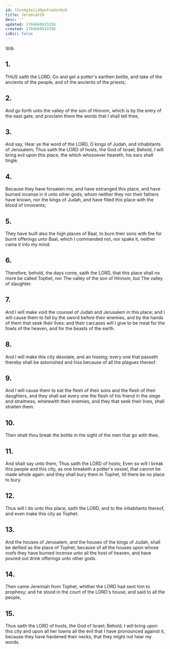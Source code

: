 ```yaml
---
id: lhsn4g3e1j46pwfvadzn6o9
title: Jeremiah19
desc: ''
updated: 1704668915358
created: 1704668915358
isDir: false
---
```

\b\b
## 1.
THUS saith the LORD, Go and get a potter's earthen bottle, and take of the ancients of the people, and of the ancients of the priests;
## 2.
And go forth unto the valley of the son of Hinnom, which is by the entry of the east gate, and proclaim there the words that I shall tell thee,
## 3.
And say, Hear ye the word of the LORD, O kings of Judah, and inhabitants of Jerusalem; Thus saith the LORD of hosts, the God of Israel; Behold, I will bring evil upon this place, the which whosoever heareth, his ears shall tingle.
## 4.
Because they have forsaken me, and have estranged this place, and have burned incense in it unto other gods, whom neither they nor their fathers have known, nor the kings of Judah, and have filled this place with the blood of innocents;
## 5.
They have built also the high places of Baal, to burn their sons with fire for burnt offerings unto Baal, which I commanded not, nor spake it, neither came it into my mind:
## 6.
Therefore, behold, the days come, saith the LORD, that this place shall no more be called Tophet, nor The valley of the son of Hinnom, but The valley of slaughter.
## 7.
And I will make void the counsel of Judah and Jerusalem in this place; and I will cause them to fall by the sword before their enemies, and by the hands of them that seek their lives: and their carcases will I give to be meat for the fowls of the heaven, and for the beasts of the earth.
## 8.
And I will make this city desolate, and an hissing; every one that passeth thereby shall be astonished and hiss because of all the plagues thereof.
## 9.
And I will cause them to eat the flesh of their sons and the flesh of their daughters, and they shall eat every one the flesh of his friend in the siege and straitness, wherewith their enemies, and they that seek their lives, shall straiten them.
## 10.
Then shalt thou break the bottle in the sight of the men that go with thee,
## 11.
And shalt say unto them, Thus saith the LORD of hosts; Even so will I break this people and this city, as one breaketh a potter's vessel, that cannot be made whole again: and they shall bury them in Tophet, till there be no place to bury.
## 12.
Thus will I do unto this place, saith the LORD, and to the inhabitants thereof, and even make this city as Tophet:
## 13.
And the houses of Jerusalem, and the houses of the kings of Judah, shall be defiled as the place of Tophet, because of all the houses upon whose roofs they have burned incense unto all the host of heaven, and have poured out drink offerings unto other gods.
## 14.
Then came Jeremiah from Tophet, whither the LORD had sent him to prophesy; and he stood in the court of the LORD's house; and said to all the people,
## 15.
Thus saith the LORD of hosts, the God of Israel; Behold, I will bring upon this city and upon all her towns all the evil that I have pronounced against it, because they have hardened their necks, that they might not hear my words.
